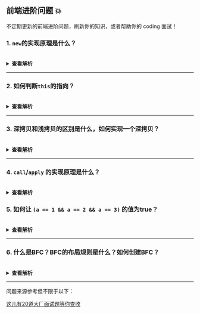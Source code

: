 ## 前端进阶问题 :boom:

不定期更新的前端进阶问题，刷新你的知识，或者帮助你的 coding 面试！

### 1. `new`的实现原理是什么？

<br/>
<details><summary><b>查看解析</b></summary>
<p>

`new`的过程分为四步：
1. 创建一个空对象
2. 建立原型连接(`__propto__`)
3. 执行构造函数，让构造函数中的this指向实例，实例继承构造函数的属性或方法
4. 判断构造函数的返回值，确定返回对象

```js
function imitateNew () {
    let [constructor, ...args] = [...arguments]
    let instance = {}
    instance.__proto__ = constructor.prototype
    let result = constructor.apply(instance, args)
    if (result && (/object|function/.test(typeof result))) {
        return result
    }
    return instance
}
```
使用上述模仿的`new`方式，测试如下：
```js
function Super(age) {
    this.name = 'lazy'
    this.age = age
    this.sayHi = function () {
        console.log('hi')
    }
}
Super.prototype.smile = function () {
    console.log(':)')
}
let instance = imitateNew(Super, 10)

console.log(instance.name) // 'lazy'
console.log(instance.age) // 10
instance.sayHi() // 'hi'
instance.smile() //':)'

instance.constructor === Super // true
instance.hasOwnProperty('constructor') // false
Super.prototype.hasOwnProperty('constructor') //true
```
</p>

</details>

---

### 2. 如何判断`this`的指向？

<br/>

<details><summary><b>查看解析</b></summary>

大致分为以下五种情况，每种情况中是否为严格模式`this`的指向又各有不同结果：
1. 全局环境中的`this`
2. 默认绑定
3. 隐式绑定与显式绑定
4. 是否箭头函数
5. 类／构造函数 `new`

#### 1.全局环境下的`this`
| 在全局执行环境中 | 严格模式 | 非严格模式 |
| --- | --- | --- |
| 浏览器环境 | `window` | `window` |
| node环境| `{}` | `{}` |

#### 2.默认绑定
在不能应用其它绑定规则时使用的默认规则，通常是独立函数调用：
```js
'use strict';
var age = 18
function howOld() {
    console.log(this.age)
}
howOld()
```
运行上述代码，情况如下
| 在全局执行环境中 | 严格模式 | 非严格模式 |
| --- | --- | --- |
| 浏览器环境 | 抛出错误`TypeError` | `18` |
| node环境| 抛出错误`TypeError` | `undefined` |

非严格模式下的node环境打印出`undeifned`是因为全局`age`不会挂载在`global`下

#### 3.隐式绑定与显式绑定
隐式绑定很常见，即函数的调用是在某个对象上触发的，即调用位置上存在上下文对象，典型的隐式调用为: `xxx.fn()`

而通过`apply`, `call`, `bind`方法则是显式绑定对象的，此时`this`指向的就是该对象

如下：
```js
var age = 16
var person = {
    age: 18,
    howOld
}
function howOld() {
    console.log(this.age)
}
person.howOld() // 18  隐式绑定，谁调用指向谁
var sayAge = person.howOld
var beautofulPerson = {
    age: 17
}
sayAge.call(beautofulPerson) // 17
sayAge.apply(beautofulPerson) // 17
sayAge.bind(beautofulPerson)() // 17

```
这里需要注意一种特殊情况，如果 `call`,`apply` 或者 `bind` 传入的第一个参数值是 `undefined` 或者 `null`,

严格模式下 `this` 的值为传入的值 `null` /`undefined`, `sayAge.call(null)`将抛出错误

非严格模式下，实际应用的是默认绑定规则，`this` 指向全局对象(node环境为`global`，浏览器环境为`window`)：
```js
sayAge.call(null) // 16
```
#### 4.箭头函数
箭头函数没有自己的this，继承外层上下文绑定的this:
```js
let obj = {
    age: 18,
    howOld: function () {
        return () => {
            console.log(this.age)
        }
    }
}
let sayAge = obj.howOld()
sayAge() // 18
```
#### 5. 类／构造函数 `new`
在类当中，静态方法中的`this`指向的是当前类，普通方法中的`this`指向的是实例对象
```js
class Foo {
    constructor(age) {
        this.age = age
    }
    static baz () {
        this.bar()
    }
    static bar () {
        console.log(1)
    }
    bar () {
        console.log(2)
    }
    sayAge () {
        console.log(this.age)
    }
}
Foo.baz() // 1
let f = new Foo(18)
f.sayAge() //18
```
通过构造函数生成实例时，构造函数的`this`是否指向实例本身取决的其返回的是否为`function`或`object`

构造函数返回的不为`function`或`object`，那么`this`指向的是实例：
```js
function Super(age) {
    this.age = age
}
var instance = new Super(18)
console.log(instance.age) // 18
```
构造函数返回`function`或`object`，那么`this`指向的是返回的对象：
```js
function Super(age) {
    this.age = age
    return {name: 'lazy'}
}
var instance = new Super(18)
console.log(instance.age) // undefined
console.log(instance.name) // lazy
```

</details>

---

### 3. 深拷贝和浅拷贝的区别是什么，如何实现一个深拷贝？

<br/>

<details><summary><b>查看解析</b></summary>
<br/>
浅拷贝和深拷贝是针对复杂数据类型来说的，浅拷贝只拷贝一层，而深拷贝是层层拷贝。

浅拷贝

>浅拷贝是会将对象的每个属性进行依次复制，但是当对象的属性值是引用类型时，实质复制的是其引用，当引用指向的值改变时也会跟着变化。

深拷贝

>深拷贝复制变量值，对于非基本类型的变量，则递归至基本类型变量后，再复制。 深拷贝后的对象与原来的对象是完全隔离的，互不影响，对一个对象的修改并不会影响另一个对象。

<b>实现浅拷贝：</b>

可以用`for in`、 `Object.assign`、 扩展运算符 `...` 、`Array.prototype.slice()`、`Array.prototype.concat()` 等，例如:
```js
var obj = {
    name: 'lazy',
    age: 16,
    feature: ['beauty', 'smart']
}
var obj2 = Object.assign({}, obj)
var obj3 = {...obj}

obj.name = 'chen'
obj.feature.push('rich')

console.log(obj) // {name: "chen", age: 16, feature: ["beauty", "smart", "rich"]
console.log(obj2) // {name: "lazy", age: 16, feature: ["beauty", "smart", "rich"]
console.log(obj3) // {name: "lazy", age: 16, feature: ["beauty", "smart", "rich"]
```
可以看出浅拷贝只最第一层属性进行了拷贝，当第一层的属性值是基本数据类型时，新的对象和原对象互不影响，但是如果第一层的属性值是复杂数据类型，那么新对象和原对象的属性值其指向的是同一块内存地址。

<b>实现深拷贝：</b>
1. 简易版的深拷贝实现如下: `JSON.parse(JSON.stringify(obj))`,但该方法有诸多缺陷
2. 实现一个`deepClone`函数

方法一：
```js
var obj = {
    name: 'lazy',
    age: 16,
    feature: ['beauty', 'smart'],
    sayHi: function () {
        console.log('hi')
    },
    time: new Date(),
    myReg: /\d{5}/,
    flag: Symbol('foo'),
    boyfriend: undefined
}
var obj2 = JSON.parse(JSON.stringify(obj))

obj.name = 'chen'
obj.feature.push('rich')

console.log(obj) // { age: 16, boyfriend: undefined, feature: ["beauty", "smart", "rich"], flag: Symbol(foo), myReg: /\d{5}/, name: "chen", sayHi: ƒ (), time: Mon Jul 22 2019 17:00:07 GMT+0800 (中国标准时间) }

console.log(obj2) // {name: "lazy", age: 16, feature: ["beauty", "smart"], time: "2019-07-22T09:00:07.099Z", myReg:  {} }


```
综上可以看出该方法有如下缺陷：
1. 对象的属性值是函数时，无法拷贝
2. 原型链上的属性无法被拷贝
3. 不能正确的处理 `Date` 类型的数据
4. 不能处理 `RegExp`
5. 会忽略 `symbol`
6. 会忽略 `undefined`

方法二：实现一个`deepClone`函数, 思路如下：
1. 如果是基本数据类型，直接返回
2. 如果是 `RegExp` 或者 `Date` 类型，返回对应类型
3. 如果是复杂数据类型，递归。
4. 考虑循环引用的问题

以下是一种简易实现思路：
```js
function deepClone(obj, hash = new WeakMap()) {
    if (obj instanceof RegExp) {
        return new RegExp(obj)
    }
    if (obj instanceof Date) {
        return new Date(obj)
    }
    if (obj === null || typeof obj !== 'object') {
        return obj
    }
    if (hash.has(obj)) {
        return hash.get(obj)
    }
    let t = new obj.constructor
    hash.set(obj, t)
    // for...in语句以任意顺序遍历一个对象自有的、继承的、可枚举的、非Symbol的属性。对于每个不同的属性，语句都会被执行。
    for (let key in obj) {
        if (obj.hasOwnProperty(key)) {
            t[key] = deepClone(obj[key], hash)
        }
    }
    return t
}
var obj = {
    name: 'lazy',
    age: 16,
    feature: ['beauty', 'smart'],
    sayHi: function () {
        console.log('hi')
    },
    time: new Date(),
    myReg: /\d{5}/,
    flag: Symbol('foo'),
    boyfriend: undefined
}
var obj2 = deepClone(obj)

obj.name = 'chen'
obj.feature.push('rich')

console.log(obj2)
```

[更多关于WeakMap](weakmap.html)

</details>

---
### 4. `call`/`apply` 的实现原理是什么？

<br/>

<details><summary><b>查看解析</b></summary>
<p>
`call` 和 `apply` 的功能相同，都是改变 this 的执行，并立即执行函数。区别在于传参方式不同。

* `func.call(thisArg, arg1, arg2, ...)`：第一个参数是 this 指向的对象，其它参数依次传入。
* `func.apply(thisArg, [argsArray])`：第一个参数是 this 指向的对象，第二个参数是数组或类数组。


一起思考一下，如何模拟实现 `call` ？
首先，我们知道，函数都可以调用 `call`，说明 `call` 是函数原型上的方法，所有的实例都可以调用。即: `Function.prototype.call`。

在 `call` 方法中获取调用`call`()函数
如果第一个参数没有传入，那么默认指向 window / global(非严格模式)
传入 `call` 的第一个参数是 this 指向的对象，根据隐式绑定的规则，我们知道 `obj.foo()`, `foo()` 中的 this 指向 obj;因此我们可以这样调用函数 `thisArgs.func(...args)`
返回执行结果

call
```js
Function.prototype.imitateCall = function () {
    let [thisArg, ...args] = [...arguments]
    if (!thisArg) {
        thisArg = typeof window === 'undefined' ? 'global' : window
    }
    thisArg.func = this
    let result = thisArg.func(...args)
    delete thisArg.func
    return result
}
var obj = {
    name: 'lazy'
}
function test (age, sex) {
    this.age = age
    this.sex = sex
}
test.imitateCall(obj, 12, 'male')
console.log(obj) // {name: "lazy", age: 12, sex: "male"}
```

apply
```js
Function.prototype.imitateApply = function (thisArg, rest) {
    let result = null
    if (!thisArg) {
        thisArg = typeof window === 'undefined' ? 'global' : window
    }
    thisArg.func = this
    if (!rest) {
        result = thisArg.func()
    } else {
        result = thisArg.func(...rest)
    }
    delete thisArg.func
    return result
}
var obj = {
    name: 'lazy'
}
function test (age, sex) {
    this.age = age
    this.sex = sex
}
test.imitateApply(obj, ['16', 'male'])
console.log(obj) // {name: "lazy", age: 12}
```

</p>
</details>

### 5. 如何让 `(a == 1 && a == 2 && a == 3)` 的值为true？

<br/>

<details><summary><b>查看解析</b></summary>
<p>

操作符`==`在左右数据类型不一致时，会先进行隐式转换，我们可利用这一点来实现

`a == 1 && a == 2 && a == 3` ，这意味着`a`不可能是基本数据类型, 那么 `a` 就是 `object`，回忆一下，`Object` 转换为原始值会调用什么方法？
* 如果部署了 `[Symbol.toPrimitive]` 接口，那么调用此接口，若返回的不是基本数据类型，抛出错误。
* 如果没有部署 `[Symbol.toPrimitive]` 接口，那么根据要转换的类型，调用 `valueOf` 或者 `toString`

1. 部署`[Symbol.toPrimitive]`
`Symbol.toPrimitive` 是一个内置的 `Symbol` 值，它是作为对象的函数值属性存在的，当一个对象转换为对应的原始值时，会调用此函数。
```js
let a = {
    [Symbol.toPrimitive]: (function(hint) {
        let i = 1
        // 通过闭包，i不会被回收
        return function() {
            return i++
        }
    })()
}
```
2. `Array`转换为原始值
数组的 `toString` 方法默认调用数组的 `join` 方法：
```js
var arr = [1, 2, 3]
arr.toString() // 1,2,3
```

我们可以重写`join`方法
```js
var arr = [1, 2, 3]
arr.join = arr.shift

console.log(a == 1 && a == 2 && a == 3) // true
```
3. 数据劫持（`Proxy`）
`Proxy(target, handler)` 对象用于定义基本操作的自定义行为（如属性查找，赋值，枚举，函数调用等）。

`Proxy`对象执行隐式转换时调用的 `valueOf`/`toString`实质都是调用的`handler`中的`get`方法, 如果没有`get`方法，则调用继承自`Object`的.
```js
var a = new Proxy({}, {
    i: 1,
    get: function () {
        return () => this.i++
    }
})
```
[更多关于Proxy](https://developer.mozilla.org/zh-CN/docs/Web/JavaScript/Reference/Global_Objects/Proxy)
</p>
</details>

---

### 6. 什么是BFC？BFC的布局规则是什么？如何创建BFC？

<br/>

<details><summary><b>查看解析</b></summary>

Box 是 CSS 布局的对象和基本单位，页面是由若干个Box组成的。
元素的类型 和 `display` 属性，决定了这个 Box 的类型。不同类型的 Box 会参与不同的 Formatting Context。

> Formatting Context 是页面的一块渲染区域，并且有一套渲染规则，决定了其子元素将如何定位，以及和其它元素的关系和相互作用。
>
> Formatting Context 有 BFC (Block formatting context)，IFC (Inline formatting context)，FFC (Flex formatting context) 和 GFC (Grid formatting context)四种。其中FFC 和 GFC 为 CC3 中新增。

BFC布局规则

* BFC内，盒子依次垂直排列。
* BFC内，两个盒子的垂直距离由 margin 属性决定。属于同一个BFC的两个相邻Box的margin会发生重叠【符合合并原则的margin合并后是使用大的margin】
* BFC内，每个盒子的左外边缘接触内部盒子的左边缘（对于从右到左的格式，右边缘接触）。即使在存在浮动的情况下也是如此。除非创建新的BFC。
* BFC的区域不会与float box重叠。
* BFC就是页面上的一个隔离的独立容器，容器里面的子元素不会影响到外面的元素。反之也如此。
* 计算BFC的高度时，浮动元素也参与计算。

如何创建BFC

* 根元素
* 浮动元素（float 属性不为 none）
* position 为 absolute 或 fixed
* overflow 不为 visible 的块元素
* display 为 inline-block, table-cell, table-caption

BFC 的应用

防止 margin  重叠 (同一个BFC内的两个两个相邻Box的 margin 会发生重叠，触发生成两个BFC，即不会重叠)
清除内部浮动 (创建一个新的 BFC，因为根据 BFC 的规则，计算 BFC 的高度时，浮动元素也参与计算)
自适应多栏布局 (BFC的区域不会与float box重叠。因此，可以触发生成一个新的BFC)

</details>

---

<!-- 
### 7. 问题？

<br/>

<details><summary><b>查看解析</b></summary>
<p>
详情
</p>
</details>
---
-->

问题来源参考但不限于以下：

[这儿有20道大厂面试题等你查收](https://juejin.im/post/5d124a12f265da1b9163a28d)
